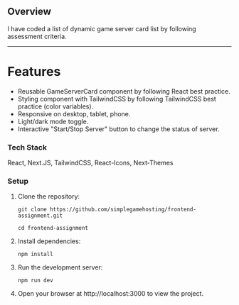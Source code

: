 ## **Overview**

I have coded a list of dynamic game server card list by following assessment criteria.

---

# Features

- Reusable GameServerCard component by following React best practice.
- Styling component with TailwindCSS by following TailwindCSS best practice (color variables).
- Responsive on desktop, tablet, phone.
- Light/dark mode toggle.
- Interactive "Start/Stop Server" button to change the status of server.

### Tech Stack

React, Next.JS, TailwindCSS, React-Icons, Next-Themes

### Setup

1. Clone the repository:
   ```
   git clone https://github.com/simplegamehosting/frontend-assignment.git
   ```
   ```
   cd frontend-assignment
   ```
2. Install dependencies:
   ```
   npm install
   ```
3. Run the development server:
   ```
   npm run dev
   ```
4. Open your browser at http://localhost:3000 to view the project.
